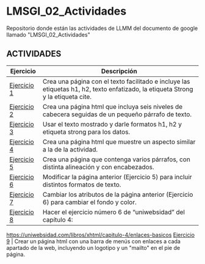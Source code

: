 # LMSGI_02_Actividades
Repositorio donde están las actividades de LLMM del documento de google llamado "LMSGI_02_Actividades"

## ACTIVIDADES
Ejercicio | Descripción
----------|------------
[Ejercicio 1](/tema1/LMSGI_02_Actividades/Ejercicio1_Actividad2.html) | Crea una página con el texto facilitado e incluye las etiquetas h1, h2, texto enfatizado, la etiqueta Strong y la etiqueta cite.
[Ejercicio 2](/tema1/LMSGI_02_Actividades/Ejercicio2_Actividad2.html) | Crea una página html que incluya seis niveles de cabecera seguidas de un pequeño párrafo de texto.
[Ejercicio 3](/tema1/LMSGI_02_Actividades/Ejercicio3_Actividad2.html) | Usar el texto mostrado y darle formatos h1, h2 y etiqueta strong para los datos.
[Ejercicio 4](/tema1/LMSGI_02_Actividades/Ejercicio4_Actividad2.html) | Crea una página html que muestre un aspecto similar a la de la actividad.
[Ejercicio 5](/tema1/LMSGI_02_Actividades/Ejercicio5_Actividad2.html) | Crea una página que contenga varios párrafos, con distinta alineación y con encabezados.
[Ejercicio 6](/tema1/LMSGI_02_Actividades/Ejercicio6_Actividad2.html) | Modificar la página anterior (Ejercicio 5) para incluir distintos formatos de texto.
[Ejercicio 7](/tema1/LMSGI_02_Actividades/Ejercicio7_Actividad2.html) | Cambiar los atributos de la página anterior (Ejercicio 6) para cambiar el fondo y color.
[Ejercicio 8](/tema1/LMSGI_02_Actividades/Ejercicio8_Actividad2.rar) | Hacer el ejercicio número 6 de “uniwebsidad” del capítulo 4:
https://uniwebsidad.com/libros/xhtml/capitulo-4/enlaces-basicos
[Ejercicio 9](/tema1/LMSGI_02_Actividades/Ejercicio9_Actividad2.rar) | Crear un página html con una barra de menús con enlaces a cada apartado de la web, incluyendo un logotipo y un "mailto" en el pie de página.
